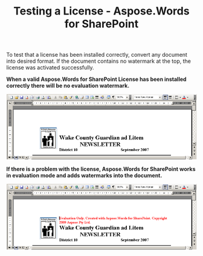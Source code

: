 ﻿---
title: Testing a License - Aspose.Words for SharePoint
articleTitle: Testing a License
linktitle: Testing a License
description: "This page describes how to check Aspose.Words for SharePoint licence."
type: docs
weight: 20
url: /sharepoint/testing-a-license/
---

To test that a license has been installed correctly, convert any document into desired format. If the document contains no watermark at the top, the license was activated successfully.

**When a valid Aspose.Words for SharePoint License has been installed correctly there will be no evaluation watermark.**

**![todo:image_alt_text](testing-a-license-1.png)**

**If there is a problem with the license, Aspose.Words for SharePoint works in evaluation mode and adds watermarks into the document.** 

![todo:image_alt_text](testing-a-license-2.png)
